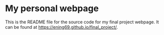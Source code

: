 # My personal webpage

This is the README file for the source code for my final project webpage. It can be found at <https://ening69.github.io/final_project/>.  


